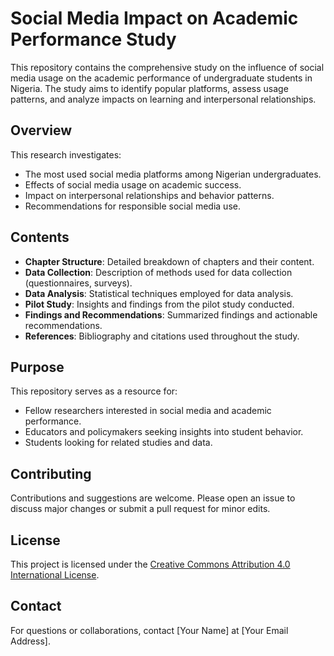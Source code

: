# Social Media Impact on Academic Performance Study

This repository contains the comprehensive study on the influence of social media usage on the academic performance of undergraduate students in Nigeria. The study aims to identify popular platforms, assess usage patterns, and analyze impacts on learning and interpersonal relationships.

## Overview

This research investigates:
- The most used social media platforms among Nigerian undergraduates.
- Effects of social media usage on academic success.
- Impact on interpersonal relationships and behavior patterns.
- Recommendations for responsible social media use.

## Contents

- **Chapter Structure**: Detailed breakdown of chapters and their content.
- **Data Collection**: Description of methods used for data collection (questionnaires, surveys).
- **Data Analysis**: Statistical techniques employed for data analysis.
- **Pilot Study**: Insights and findings from the pilot study conducted.
- **Findings and Recommendations**: Summarized findings and actionable recommendations.
- **References**: Bibliography and citations used throughout the study.

## Purpose

This repository serves as a resource for:
- Fellow researchers interested in social media and academic performance.
- Educators and policymakers seeking insights into student behavior.
- Students looking for related studies and data.

## Contributing

Contributions and suggestions are welcome. Please open an issue to discuss major changes or submit a pull request for minor edits.

## License

This project is licensed under the [Creative Commons Attribution 4.0 International License](https://creativecommons.org/licenses/by/4.0/).

## Contact

For questions or collaborations, contact [Your Name] at [Your Email Address].
